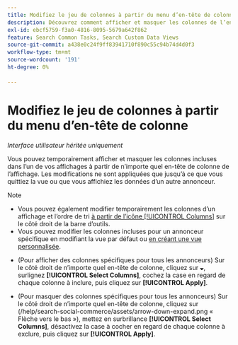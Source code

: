 ```yaml
---
title: Modifiez le jeu de colonnes à partir du menu d’en-tête de colonne
description: Découvrez comment afficher et masquer les colonnes de l’en-tête de colonne.
exl-id: ebcf5759-f3a0-4816-8095-5679a642f862
feature: Search Common Tasks, Search Custom Data Views
source-git-commit: a438e0c24f9ff83941710f890c55c94b74d4d0f3
workflow-type: tm+mt
source-wordcount: '191'
ht-degree: 0%

---
```


# Modifiez le jeu de colonnes à partir du menu d’en-tête de colonne

<!-- Doesn't include instructions for legacy Portfolios views; not available for Reports -->

*Interface utilisateur héritée uniquement*

Vous pouvez temporairement afficher et masquer les colonnes incluses dans l’un de vos affichages à partir de n’importe quel en-tête de colonne de l’affichage. Les modifications ne sont appliquées que jusqu’à ce que vous quittiez la vue ou que vous affichiez les données d’un autre annonceur.

>[!NOTE]
>
>* Vous pouvez également modifier temporairement les colonnes d’un affichage et l’ordre de tri [à partir de l’icône [!UICONTROL Columns]](/help/search-social-commerce/common-tasks/data-views/ad-hoc-settings/column-set-edit-sort-icon.md) sur le côté droit de la barre d’outils.
>* Vous pouvez modifier les colonnes incluses pour un annonceur spécifique en modifiant la vue par défaut ou [en créant une vue personnalisée](/help/search-social-commerce/common-tasks/data-views/custom-default-views-manage.md#create-custom-view).

* (Pour afficher des colonnes spécifiques pour tous les annonceurs) Sur le côté droit de n’importe quel en-tête de colonne, cliquez sur ![Flèche vers le bas](/help/search-social-commerce/assets/arrow-down-expand.png "Flèche vers le bas"), surlignez **[!UICONTROL Select Columns]**, cochez la case en regard de chaque colonne à inclure, puis cliquez sur **[!UICONTROL Apply]**.

* (Pour masquer des colonnes spécifiques pour tous les annonceurs) Sur le côté droit de n’importe quel en-tête de colonne, cliquez sur (/help/search-social-commerce/assets/arrow-down-expand.png « Flèche vers le bas »), mettez en surbrillance **[!UICONTROL Select Columns]**, désactivez la case à cocher en regard de chaque colonne à exclure, puis cliquez sur **[!UICONTROL Apply]**.
